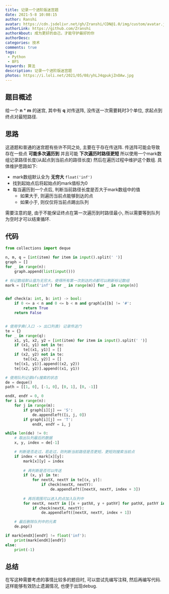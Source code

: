 ```yaml
---
title: 记录一个进阶版迷宫题
date: 2021-5-8 10:08:15
author: Ranshi
avatar: https://cdn.jsdelivr.net/gh/Zranshi/CDN@1.0/img/custom/avatar.jpg
authorLink: https://github.com/Zranshi
authorAbout: 成为更好的自己，才能守护最好的你
authorDesc: 
categories: 技术
comments: true
tags: 
 - Python
 - BFS
keywords: 算法
description: 记录一个进阶版迷宫题
photos: https://i.loli.net/2021/05/08/yhLJ4qpukjZnOAw.jpg
---
```



## 题目概述

给一个 **n** * **m** 的迷宫, 其中有 **q** 对传送阵, 没传送一次需要耗时3个单位, 求起点到终点对最短路径.

## 思路

这道题和普通的迷宫题有些许不同之处, 主要在于存在传送阵. 传送阵可能会导致存在一些点 **可能多次遍历到** 并且可能 **下次遍历时路径更短** 所以使用一个mark数组记录路径长度(从起点到当前点的路径长度) 然后在遍历过程中维护这个数组. 具体维护思路如下:

- mark数组默认全为 **无穷大** `float('inf')`
- 找到起始点后将起始点的mark值标为0
- 每当遍历到一个点后, 判断当前路径长度是否大于mark数组中的值
  - 如果大于, 则遍历当前点能够到达的点
  - 如果小于, 则仅仅将当前点踢出队列

需要注意的是, 由于不能保证终点在第一次遍历到时路径最小, 所以需要等到队列为空时才可以结束循环.

## 代码

```Python
from collections import deque

n, m, q = [int(item) for item in input().split(' ')]
graph = []
for _ in range(n):
    graph.append(list(input()))

# 标记数组默认值为无穷大，使得所有第一次到达的点都可以刷新标记数组
mark = [[float('inf') for _ in range(m)] for _ in range(n)]


def check(a: int, b: int) -> bool:
    if 0 <= a < n and 0 <= b < m and graph[a][b] != '#':
        return True
    return False


# 使用字典(入口 -> 出口列表) 记录传送门
te = {}
for _ in range(q):
    x1, y1, x2, y2 = [int(item) for item in input().split(' ')]
    if (x1, y1) not in te:
        te[(x1, y1)] = []
    if (x2, y2) not in te:
        te[(x2, y2)] = []
    te[(x1, y1)].append((x2, y2))
    te[(x2, y2)].append((x1, y1))

# 使用队列记录bfs搜索的状态
de = deque()
path = [[1, 0], [-1, 0], [0, 1], [0, -1]]

endX, endY = 0, 0
for i in range(n):
    for j in range(m):
        if graph[i][j] == 'S':
            de.appendleft([i, j, 0])
        if graph[i][j] == 'T':
            endX, endY = i, j

while len(de) != 0:
    # 取出队列最后的数据
    x, y, index = de[-1]

    # 判断是否走过，若走过，则判断当前路径是否更短，更短则搜索当前点
    if index < mark[x][y]:
        mark[x][y] = index
        
        # 再判断是否可以传送
        if (x, y) in te:
            for nextX, nextY in te[(x, y)]:
                if check(nextX, nextY):
                    de.appendleft([nextX, nextY, index + 3])
                    
        # 再将周围可以进入的点加入队列中
        for nextX, nextY in [[x + pathX, y + pathY] for pathX, pathY in path]:
            if check(nextX, nextY):
                de.appendleft([nextX, nextY, index + 1])

    # 最后删除队列中的元素
    de.pop()

if mark[endX][endY] != float('inf'):
    print(mark[endX][endY])
else:
    print(-1)

```

## 总结

在写这种需要考虑的事情比较多的题目时, 可以尝试先编写注释, 然后再编写代码. 这样能够有效防止遗漏情况, 也便于出现debug.
